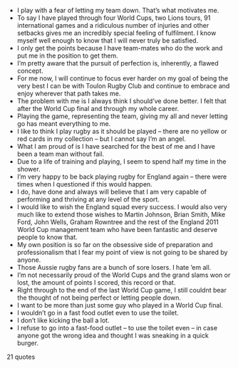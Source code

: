  - I play with a fear of letting my team down. That’s what motivates me.
 - To say I have played through four World Cups, two Lions tours, 91 international games and a ridiculous number of injuries and other setbacks gives me an incredibly special feeling of fulfilment. I know myself well enough to know that I will never truly be satisfied.
 - I only get the points because I have team-mates who do the work and put me in the position to get them.
 - I’m pretty aware that the pursuit of perfection is, inherently, a flawed concept.
 - For me now, I will continue to focus ever harder on my goal of being the very best I can be with Toulon Rugby Club and continue to embrace and enjoy wherever that path takes me.
 - The problem with me is I always think I should’ve done better. I felt that after the World Cup final and through my whole career.
 - Playing the game, representing the team, giving my all and never letting go has meant everything to me.
 - I like to think I play rugby as it should be played – there are no yellow or red cards in my collection – but I cannot say I’m an angel.
 - What I am proud of is I have searched for the best of me and I have been a team man without fail.
 - Due to a life of training and playing, I seem to spend half my time in the shower.
 - I’m very happy to be back playing rugby for England again – there were times when I questioned if this would happen.
 - I do, have done and always will believe that I am very capable of performing and thriving at any level of the sport.
 - I would like to wish the England squad every success. I would also very much like to extend those wishes to Martin Johnson, Brian Smith, Mike Ford, John Wells, Graham Rowntree and the rest of the England 2011 World Cup management team who have been fantastic and deserve people to know that.
 - My own position is so far on the obsessive side of preparation and professionalism that I fear my point of view is not going to be shared by anyone.
 - Those Aussie rugby fans are a bunch of sore losers. I hate ’em all.
 - I’m not necessarily proud of the World Cups and the grand slams won or lost, the amount of points I scored, this record or that.
 - Right through to the end of the last World Cup game, I still couldnt bear the thought of not being perfect or letting people down.
 - I want to be more than just some guy who played in a World Cup final.
 - I wouldn’t go in a fast food outlet even to use the toilet.
 - I don’t like kicking the ball a lot.
 - I refuse to go into a fast-food outlet – to use the toilet even – in case anyone got the wrong idea and thought I was sneaking in a quick burger.

21 quotes